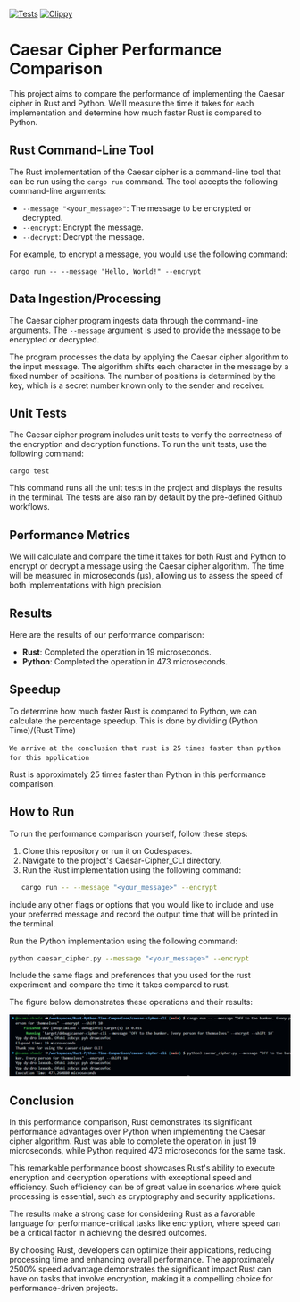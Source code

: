 [![Tests](https://github.com/osama-shawir/Rust-Python-Time-Comparison/actions/workflows/tests.yml/badge.svg)](https://github.com/osama-shawir/Rust-Python-Time-Comparison/actions/workflows/tests.yml)
[![Clippy](https://github.com/osama-shawir/Rust-Python-Time-Comparison/actions/workflows/lint.yml/badge.svg)](https://github.com/osama-shawir/Rust-Python-Time-Comparison/actions/workflows/lint.yml)

# Caesar Cipher Performance Comparison

This project aims to compare the performance of implementing the Caesar cipher in Rust and Python. We'll measure the time it takes for each implementation and determine how much faster Rust is compared to Python.

 ## Rust Command-Line Tool

 The Rust implementation of the Caesar cipher is a command-line tool that can be run using the `cargo run` command. The tool accepts the following command-line arguments:

 - `--message "<your_message>"`: The message to be encrypted or decrypted.
 - `--encrypt`: Encrypt the message.
 - `--decrypt`: Decrypt the message.

 For example, to encrypt a message, you would use the following command:

 ```
 cargo run -- --message "Hello, World!" --encrypt
 ```

 ## Data Ingestion/Processing

 The Caesar cipher program ingests data through the command-line arguments. The `--message` argument is used to provide the message to be encrypted or decrypted.

 The program processes the data by applying the Caesar cipher algorithm to the input message. The algorithm shifts each character in the message by a fixed number of positions. The number of positions is determined by the key, which is a secret number known only to the sender and receiver.

 
 ## Unit Tests

 The Caesar cipher program includes unit tests to verify the correctness of the encryption and decryption functions. To run the unit tests, use the following command:

 ```
 cargo test
 ```

 This command runs all the unit tests in the project and displays the results in the terminal. The tests are also ran by default by the pre-defined Github workflows. 

## Performance Metrics

We will calculate and compare the time it takes for both Rust and Python to encrypt or decrypt a message using the Caesar cipher algorithm. The time will be measured in microseconds (μs), allowing us to assess the speed of both implementations with high precision.

## Results

Here are the results of our performance comparison:

- **Rust**: Completed the operation in 19 microseconds.
- **Python**: Completed the operation in 473 microseconds.

## Speedup

To determine how much faster Rust is compared to Python, we can calculate the percentage speedup. This is done by dividing (Python Time)/(Rust Time)

`We arrive at the conclusion that rust is 25 times faster than python for this application`


Rust is approximately 25 times faster than Python in this performance comparison.

## How to Run

To run the performance comparison yourself, follow these steps:

1. Clone this repository or run it on Codespaces.
2. Navigate to the project's Caesar-Cipher_CLI directory.
3. Run the Rust implementation using the following command:

```bash
   cargo run -- --message "<your_message>" --encrypt
```

include any other flags or options that you would like to include and use your preferred message and record the output time that will be printed in the terminal.

Run the Python implementation using the following command:

```bash
python caesar_cipher.py --message "<your_message>" --encrypt
```

Include the same flags and preferences that you used for the rust experiment and compare the time it takes compared to rust.

The figure below demonstrates these operations and their results:

![Image Alt Text](Rust-Py-Comp.png)

## Conclusion

In this performance comparison, Rust demonstrates its significant performance advantages over Python when implementing the Caesar cipher algorithm. Rust was able to complete the operation in just 19 microseconds, while Python required 473 microseconds for the same task. 

This remarkable performance boost showcases Rust's ability to execute encryption and decryption operations with exceptional speed and efficiency. Such efficiency can be of great value in scenarios where quick processing is essential, such as cryptography and security applications.

The results make a strong case for considering Rust as a favorable language for performance-critical tasks like encryption, where speed can be a critical factor in achieving the desired outcomes.

By choosing Rust, developers can optimize their applications, reducing processing time and enhancing overall performance. The approximately 2500% speed advantage demonstrates the significant impact Rust can have on tasks that involve encryption, making it a compelling choice for performance-driven projects.
